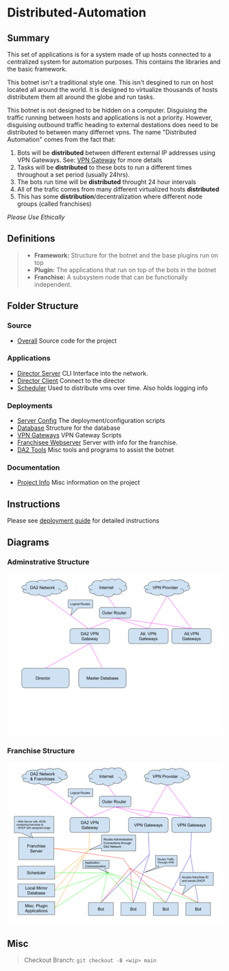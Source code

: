 # Distributed-Automation

## Summary 

This set of applications is for a system made of up hosts connected to a centralized system for automation purposes. 
This contains the libraries and the basic framework. 

This botnet isn't a traditional style one. This isn't desgined to run on host located all around the world.
It is designed to virtualize thousands of hosts distributem them all around the globe and run tasks.

This botnet is not designed to be hidden on a computer. Disguising the traffic running between hosts and applications is not a priority. However, disguising outbound traffic heading to external destations does need to be distributed to between many differnet vpns. The name "Distributed Automation" comes from the fact that:
1. Bots will be <b>distributed</b> between different external IP addresses using VPN Gateways. See: [VPN Gateway](vpn-gateway/) for more details
2. Tasks will be <b>distributed</b> to these bots to run a different times throughout a set period (usually 24hrs). 
3. The bots run time will be <b>distributed</b> throught 24 hour intervals
4. All of the trafic comes from many different virtualized hosts <b>distributed</b>
5. This has some <b>distribution</b>/decentralization where different node groups (called franchises)

<I>Please Use Ethically</I>

## Definitions

> - <b>Framework:</b> Structure for the botnet and the base plugins run on top
> - <b>Plugin:</b> The applications that run on top of the bots in the botnet
> - <b>Franchise:</b> A subsystem node that can be functionally independent. 
## Folder Structure

### Source
- [Overall](DA2/) Source code for the project

### Applications
- [Director Server](DA2/src/com/jtelaa/da2/director/) CLI Interface into the network.
- [Director Client](da2_tools/director_interface/) Connect to the director
- [Scheduler](DA2/src/com/jtelaa/da2/scheduler/) Used to distribute vms over time. Also holds logging info
### Deployments
- [Server Config](deployments/) The deployment/configuration scripts
- [Database](database/) Structure for the database
- [VPN Gateways](vpn-gateway/) VPN Gateway Scripts
- [Franchisee Webserver](franchisee_webserver/) Server with info for the franchise. 
- [DA2 Tools](da2_tools/) Misc tools and programs to assist the botnet
### Documentation
- [Project Info](documentation/) Misc information on the project


## Instructions

Please see [deployment guide](DeploymentGuide.md) for detailed instructions

## Diagrams

### Adminstrative Structure
<img src='documentation/DA2 Administrative Structure.svg'>

### Franchise Structure
<img src='documentation/DA2 Franchise Structure.svg'>

## Misc

> Checkout Branch: ```git checkout -B <wip> main```